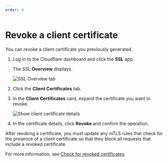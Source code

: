 ```yaml
---
order: 4
---
```


# Revoke a client certificate

You can revoke a client certificate you previously generated. 

1. Log in to the Cloudflare dashboard and click the **SSL** app.

    The SSL **Overview** displays.

    ![SSL Overview tab](../static/ssl-app-overview-page.png)

1. Click the **Client Certificates** tab.

1. In the **Client Certificates** card, expand the certificate you want to revoke.

    ![Show client certificate details](../static/ssl-client-certificates-details.png)

1. In the certificate details, click **Revoke** and confirm the operation.

<Aside type='warning' header='Important'>

After revoking a certificate, you must update any mTLS rules that check for the presence of a client certificate so that they block all requests that include a revoked certificate.

For more information, see [Check for revoked certificates](https://secret.wiki/firewall/cf-dashboard/create-mtls-rule#check-for-revoked-certificates).

</Aside>
